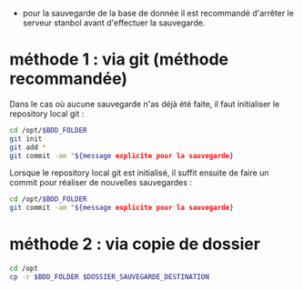 
* pour la sauvegarde de la base de donnée il est recommandé d'arrêter le serveur stanbol avant d'effectuer la sauvegarde.

# méthode 1 : via git (méthode recommandée)

Dans le cas où aucune sauvegarde n'as déjà été faite, il faut initialiser le repository local git :

```bash
cd /opt/$BDD_FOLDER
git init
git add *
git commit -am "${message explicite pour la sauvegarde}
```

Lorsque le repository local git est initialisé, il suffit ensuite de faire un commit pour réaliser de nouvelles sauvegardes :
``` bash
cd /opt/$BDD_FOLDER
git commit -am "${message explicite pour la sauvegarde}
```

# méthode 2 : via copie de dossier

```bash
cd /opt
cp -r $BDD_FOLDER $DOSSIER_SAUVEGARDE_DESTINATION
```
